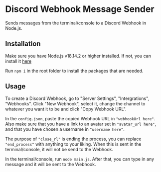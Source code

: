 # Discord Webhook Message Sender

Sends messages from the terminal/console to a Discord Webhook in Node.js.

## Installation

Make sure you have Node.js v18.14.2 or higher installed.
If not, you can install it [here](https://nodejs.org/en/)

Run `npm i` in the root folder to install the packages that are needed.

## Usage

To create a Discord Webhook, go to "Server Settings", "Intergrations", "Webhooks". Click "New Webhook", select it, change the channel to whatever you want it to be and click "Copy Webhook URL".

In the `config.json`, paste the copied Webhook URL in `"webhookUrl here"`. Also make sure that you have a link to an avatar set in `"avatar_url here"`, and that you have chosen a username in `"username here"`. 

The purpose of `"close_rl"` is ending the process, you can replace `"end_process"` with anything to your liking. When this is sent in the terminal/console, it will not be send to the Webhook.

In the terminal/console, run `node main.js`. After that, you can type in any message and it will be sent to the Webhook.